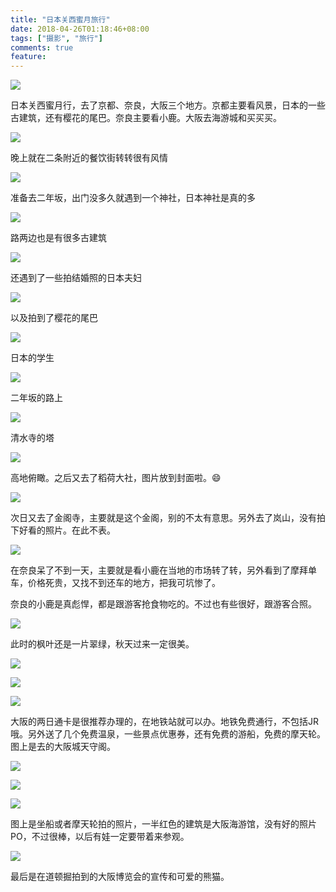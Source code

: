 ```yaml
---
title: "日本关西蜜月旅行"
date: 2018-04-26T01:18:46+08:00
tags: ["摄影", "旅行"]
comments: true
feature: 
---
```


![](/images/photo/japan/DSC06750.jpg)


<!--more-->

日本关西蜜月行，去了京都、奈良，大阪三个地方。京都主要看风景，日本的一些古建筑，还有樱花的尾巴。奈良主要看小鹿。大阪去海游城和买买买。


![](/images/photo/japan/DSC06197.jpg)

晚上就在二条附近的餐饮街转转很有风情

![](/images/photo/japan/DSC06253.jpg)

准备去二年坂，出门没多久就遇到一个神社，日本神社是真的多

![](/images/photo/japan/DSC06306.jpg)

路两边也是有很多古建筑

![](/images/photo/japan/DSC06336.jpg)

还遇到了一些拍结婚照的日本夫妇

![](/images/photo/japan/DSC06339.jpg)

以及拍到了樱花的尾巴

![](/images/photo/japan/DSC06342.jpg)

日本的学生

![](/images/photo/japan/DSC06364.jpg)

二年坂的路上

![](/images/photo/japan/DSC06375.jpg)

清水寺的塔

![](/images/photo/japan/DSC06492.jpg)

高地俯瞰。之后又去了稻荷大社，图片放到封面啦。😄

![](/images/photo/japan/DSC06888.jpg)

次日又去了金阁寺，主要就是这个金阁，别的不太有意思。另外去了岚山，没有拍下好看的照片。在此不表。

![](/images/photo/japan/DSC07077.jpg)

在奈良呆了不到一天，主要就是看小鹿在当地的市场转了转，另外看到了摩拜单车，价格死贵，又找不到还车的地方，把我可坑惨了。

奈良的小鹿是真彪悍，都是跟游客抢食物吃的。不过也有些很好，跟游客合照。

![](/images/photo/japan/DSC07237.jpg)

此时的枫叶还是一片翠绿，秋天过来一定很美。

![](/images/photo/japan/DSC07306.jpg)



![](/images/photo/japan/DSC07667.jpg)

![](/images/photo/japan/DSC07674.jpg)

大阪的两日通卡是很推荐办理的，在地铁站就可以办。地铁免费通行，不包括JR哦。另外送了几个免费温泉，一些景点优惠券，还有免费的游船，免费的摩天轮。图上是去的大阪城天守阁。

![](/images/photo/japan/DSC07587.jpg)


![](/images/photo/japan/DSC07591.jpg)

![](/images/photo/japan/DSC07636.jpg)


图上是坐船或者摩天轮拍的照片，一半红色的建筑是大阪海游馆，没有好的照片PO，不过很棒，以后有娃一定要带着来参观。


![](/images/photo/japan/DSC07700.jpg)

最后是在道顿掘拍到的大阪博览会的宣传和可爱的熊猫。
